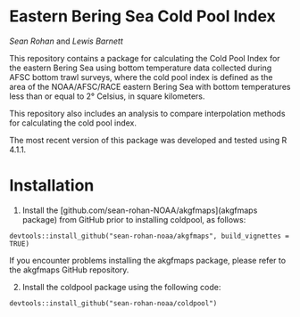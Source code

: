 # Eastern Bering Sea Cold Pool Index
_Sean Rohan_ and _Lewis Barnett_

This repository contains a package for calculating the Cold Pool Index for the eastern Bering Sea using bottom temperature data collected during AFSC bottom trawl surveys, where the cold pool index is defined as the area of the NOAA/AFSC/RACE eastern Bering Sea with bottom temperatures less than or equal to 2° Celsius, in square kilometers.

This repository also includes an analysis to compare interpolation methods for calculating the cold pool index.

The most recent version of this package was developed and tested using R 4.1.1.

# Installation

1. Install the [github.com/sean-rohan-NOAA/akgfmaps](akgfmaps package) from GitHub prior to installing coldpool, as follows:
```{r}
devtools::install_github("sean-rohan-noaa/akgfmaps", build_vignettes = TRUE)
```

If you encounter problems installing the akgfmaps package, please refer to the akgfmaps GitHub repository.

2. Install the coldpool package using the following code:
```{r}
devtools::install_github("sean-rohan-noaa/coldpool")
```